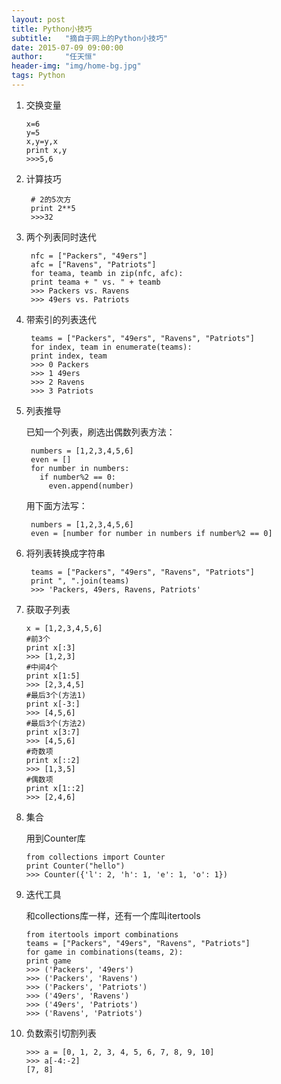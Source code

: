 ```yaml
---
layout: post
title: Python小技巧
subtitle:   "摘自于网上的Python小技巧"
date: 2015-07-09 09:00:00
author:     "任天恒"
header-img: "img/home-bg.jpg"
tags: Python
---
```

1.  交换变量

        x=6
        y=5
        x,y=y,x
        print x,y
        >>>5,6

2. 计算技巧

        # 2的5次方
        print 2**5
        >>>32

3. 两个列表同时迭代

        nfc = ["Packers", "49ers"]
        afc = ["Ravens", "Patriots"]
        for teama, teamb in zip(nfc, afc):
        print teama + " vs. " + teamb
        >>> Packers vs. Ravens
        >>> 49ers vs. Patriots

4. 带索引的列表迭代

        teams = ["Packers", "49ers", "Ravens", "Patriots"]
        for index, team in enumerate(teams):
        print index, team
        >>> 0 Packers
        >>> 1 49ers
        >>> 2 Ravens
        >>> 3 Patriots

5. 列表推导

    已知一个列表，刷选出偶数列表方法：

        numbers = [1,2,3,4,5,6]
        even = []
        for number in numbers:
          if number%2 == 0:
            even.append(number)

    用下面方法写：

        numbers = [1,2,3,4,5,6]
        even = [number for number in numbers if number%2 == 0]  

6. 将列表转换成字符串

        teams = ["Packers", "49ers", "Ravens", "Patriots"]
        print ", ".join(teams)
        >>> 'Packers, 49ers, Ravens, Patriots'

7.  获取子列表

        x = [1,2,3,4,5,6]
        #前3个
        print x[:3]
        >>> [1,2,3]
        #中间4个
        print x[1:5]
        >>> [2,3,4,5]
        #最后3个(方法1)
        print x[-3:]
        >>> [4,5,6]
        #最后3个(方法2)
        print x[3:7]
        >>> [4,5,6]
        #奇数项
        print x[::2]
        >>> [1,3,5]
        #偶数项
        print x[1::2]
        >>> [2,4,6]

8.  集合

    用到Counter库

        from collections import Counter
        print Counter("hello")
        >>> Counter({'l': 2, 'h': 1, 'e': 1, 'o': 1})

9.  迭代工具

    和collections库一样，还有一个库叫itertools

        from itertools import combinations
        teams = ["Packers", "49ers", "Ravens", "Patriots"]
        for game in combinations(teams, 2):
        print game
        >>> ('Packers', '49ers')
        >>> ('Packers', 'Ravens')
        >>> ('Packers', 'Patriots')
        >>> ('49ers', 'Ravens')
        >>> ('49ers', 'Patriots')
        >>> ('Ravens', 'Patriots')

9.  负数索引切割列表

        >>> a = [0, 1, 2, 3, 4, 5, 6, 7, 8, 9, 10]
        >>> a[-4:-2]
        [7, 8]
